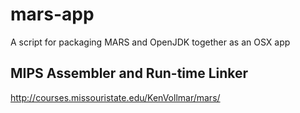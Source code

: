 # mars-app
A script for packaging MARS and OpenJDK together as an OSX app

## MIPS Assembler and Run-time Linker
http://courses.missouristate.edu/KenVollmar/mars/
